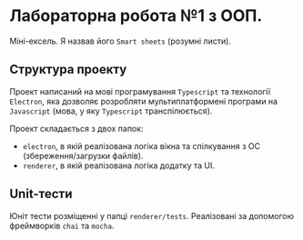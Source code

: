 # Лабораторна робота №1 з ООП.

Міні-ексель. Я назвав його `Smart sheets` (розумні листи).

## Структура проекту

Проект написаний на мові програмування `Typescript` та технології `Electron`, яка дозволяє 
розробляти мультиплатформені програми на `Javascript` (мова, у яку `Typescript` транспілюється).

Проект складається з двох папок:

- `electron`, в якій реалізована логіка вікна та спілкування з ОС (збереження/загрузки файлів).
- `renderer`, в якій реалізована логіка додатку та UI.

## Unit-тести

Юніт тести розміщенні у папці `renderer/tests`. Реалізовані за допомогою фреймворків `chai` та `mocha`.
